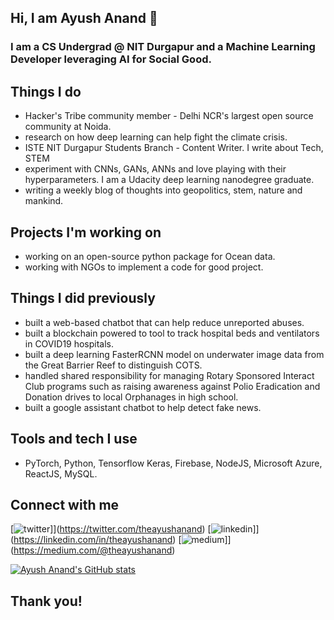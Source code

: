 ## Hi, I am Ayush Anand 👋
### I am a CS Undergrad @ NIT Durgapur and a Machine Learning Developer leveraging AI for Social Good.

## Things I do
+ Hacker's Tribe community member - Delhi NCR's largest open source community at Noida.
+ research on how deep learning can help fight the climate crisis.
+ ISTE NIT Durgapur Students Branch - Content Writer. I write about Tech, STEM
+ experiment with CNNs, GANs, ANNs and love playing with their hyperparameters. I am a Udacity deep learning nanodegree graduate.
+ writing a weekly blog of thoughts into geopolitics, stem, nature and mankind.

## Projects I'm working on
+ working on an open-source python package for Ocean data.
+ working with NGOs to implement a code for good project.

## Things I did previously
+ built a web-based chatbot that can help reduce unreported abuses.
+ built a blockchain powered to tool to track hospital beds and ventilators in COVID19 hospitals.
+ built a deep learning FasterRCNN model on underwater image data from the Great Barrier Reef to distinguish COTS.
+ handled shared responsibility for managing Rotary Sponsored Interact Club programs such as raising awareness against Polio Eradication and Donation drives to local Orphanages in high school.
+ built a google assistant chatbot to help detect fake news.

## Tools and tech I use
+ PyTorch, Python, Tensorflow Keras, Firebase, NodeJS, Microsoft Azure, ReactJS, MySQL.

## Connect with me
[![twitter](https://img.shields.io/badge/Twitter-ffffff?style=for-the-badge&logo=Twitter&logoColor=0098e0)]](https://twitter.com/theayushanand)
[![linkedin](https://img.shields.io/badge/LinkedIn-0098e0?style=for-the-badge&logo=LinkedIn&logoColor=white)]](https://linkedin.com/in/theayushanand)
[![medium](https://img.shields.io/badge/Medium-ffffff?style=for-the-badge&logo=Medium&logoColor=0be370)]](https://medium.com/@theayushanand)

[![Ayush Anand's GitHub stats](https://github-readme-stats.vercel.app/api?username=ayushanand18&count_private=true&show_icons=true&theme=radical)](https://github.com/ayushanand18)


## Thank you!
